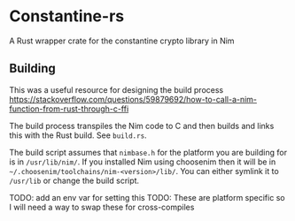 # Constantine-rs

A Rust wrapper crate for the constantine crypto library in Nim

## Building

This was a useful resource for designing the build process https://stackoverflow.com/questions/59879692/how-to-call-a-nim-function-from-rust-through-c-ffi

The build process transpiles the Nim code to C and then builds and links this with the Rust build. See `build.rs`.

The build script assumes that `nimbase.h` for the platform you are building for is in `/usr/lib/nim/`. If you installed Nim using choosenim then it will be in `~/.choosenim/toolchains/nim-<version>/lib/`. You can either symlink it to `/usr/lib` or change the build script.

TODO: add an env var for setting this
TODO: These are platform specific so I will need a way to swap these for cross-compiles

